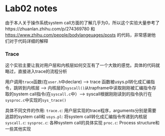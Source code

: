 # Lab02 notes

由于本人关于操作系统system call方面的了解几乎为0，所以这个实验大量参考了https://zhuanlan.zhihu.com/p/274369780 和 https://www.zhihu.com/people/bodylangeuages/posts 的代码，非常感谢他们对于代码详细的解释

### Trace
这个实验主要让我对用户层和内核层如何交互有了一个大致的感觉。具体的代码就略过，直接进入trace的流程分析

用户调用`trace`函数(在`user.h`中declare) --> trace 函数被usys.pl转化成汇编指令，跳转到内核层 --> 内核层的`syscall()`从trapframe中读取刚刚被汇编指令存取的system call指令(在`syscall.c`中）--> syscall根据刚刚读到的指令执行在`sysproc.c`中实现的`sys_trace()`

具体不同文件的作用:
`trace.c`: 用户层实现的trace程序，arguments分别是需要追踪的system call和
`usys.pl`: 将system call转化成汇编指令传递到内核层
`syscall.c`: 
`sysproc.c`: 各种system call的具体实现
`proc.c`: Process structure和一些其他实现



